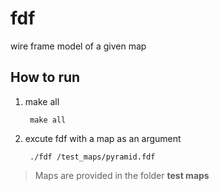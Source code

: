 # fdf
wire frame model of a given map

## How to run
1) make all

		make all

2) excute fdf with a map as an argument

		./fdf /test_maps/pyramid.fdf

> Maps are provided in the folder **test maps** 
